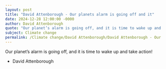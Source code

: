 ```yaml
---
layout: post
title: "David Attenborough - Our planets alarm is going off and it"
date: 2024-12-28 12:00:00 -0000
author: David Attenborough
quote: "Our planet’s alarm is going off, and it is time to wake up and take action!"
subject: Climate change
permalink: /Climate change/David Attenborough/David Attenborough - Our planets alarm is going off and it
---
```


Our planet’s alarm is going off, and it is time to wake up and take action!

- David Attenborough

